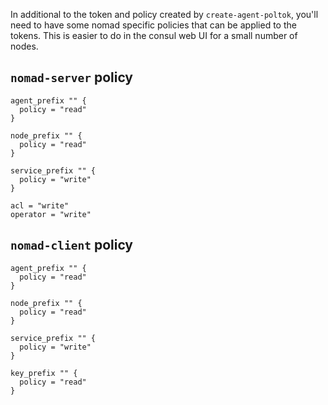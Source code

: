 In additional to the token and policy created by `create-agent-poltok`,
you'll need to have some nomad specific policies that can be applied to the
tokens.  This is easier to do in the consul web UI for a small number of
nodes.

## `nomad-server` policy

```hcl
agent_prefix "" {
  policy = "read"
}

node_prefix "" {
  policy = "read"
}

service_prefix "" {
  policy = "write"
}

acl = "write"
operator = "write"
```

## `nomad-client` policy

```
agent_prefix "" {
  policy = "read"
}

node_prefix "" {
  policy = "read"
}

service_prefix "" {
  policy = "write"
}

key_prefix "" {
  policy = "read"
}
```
